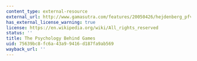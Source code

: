 ```yaml
---
content_type: external-resource
external_url: http://www.gamasutra.com/features/20050426/hejdenberg_pfv.htm
has_external_license_warning: true
license: https://en.wikipedia.org/wiki/All_rights_reserved
status: ''
title: The Psychology Behind Games
uid: 75639bc8-fc6a-43a9-9416-d187fa9ab569
wayback_url: ''
---
```

